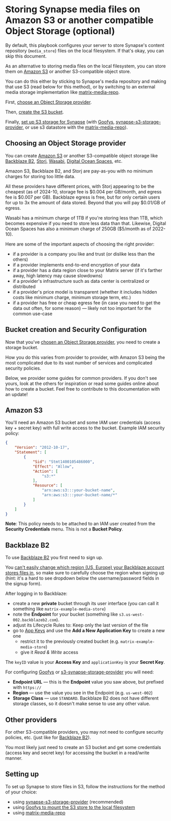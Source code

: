<!--
SPDX-FileCopyrightText: 2018 - 2023 Slavi Pantaleev
SPDX-FileCopyrightText: 2023 Michael Hollister
SPDX-FileCopyrightText: 2024 - 2025 Suguru Hirahara

SPDX-License-Identifier: AGPL-3.0-or-later
-->

# Storing Synapse media files on Amazon S3 or another compatible Object Storage (optional)

By default, this playbook configures your server to store Synapse's content repository (`media_store`) files on the local filesystem. If that's okay, you can skip this document.

As an alternative to storing media files on the local filesystem, you can store them on [Amazon S3](https://aws.amazon.com/s3/) or another S3-compatible object store.

You can do this either by sticking to Synapse's media repository and making that use S3 (read below for this method), or by switching to an external media storage implementation like [matrix-media-repo](configuring-playbook-matrix-media-repo.md).

First, [choose an Object Storage provider](#choosing-an-object-storage-provider).

Then, [create the S3 bucket](#bucket-creation-and-security-configuration).

Finally, [set up S3 storage for Synapse](#setting-up) (with [Goofys](configuring-playbook-s3-goofys.md), [synapse-s3-storage-provider](configuring-playbook-synapse-s3-storage-provider.md), or use s3 datastore with the [matrix-media-repo](https://docs.t2bot.io/matrix-media-repo/configuration/s3-datastore.html)).

## Choosing an Object Storage provider

You can create [Amazon S3](https://aws.amazon.com/s3/) or another S3-compatible object storage like [Backblaze B2](https://www.backblaze.com/b2/cloud-storage.html), [Storj](https://storj.io), [Wasabi](https://wasabi.com), [Digital Ocean Spaces](https://www.digitalocean.com/products/spaces), etc.

Amazon S3, Backblaze B2, and Storj are pay-as-you with no minimum charges for storing too little data.

All these providers have different prices, with Storj appearing to be the cheapest (as of 2024-10, storage fee is $0.004 per GB/month, and egress fee is $0.007 per GB). Backblaze egress is free, but for only certain users for up to 3x the amount of data stored. Beyond that you will pay $0.01/GB of egress.

Wasabi has a minimum charge of 1TB if you're storing less than 1TB, which becomes expensive if you need to store less data than that. Likewise, Digital Ocean Spaces has also a minimum charge of 250GB ($5/month as of 2022-10).

Here are some of the important aspects of choosing the right provider:

- if a provider is a company you like and trust (or dislike less than the others)
- if a provider implements end-to-end encryption of your data
- if a provider has a data region close to your Matrix server (if it's farther away, high latency may cause slowdowns)
- if a provider's infrastructure such as data center is centralized or distributed
- if a provider's price model is transparent (whether it includes hidden costs like minimum charge, minimum storage term, etc.)
- if a provider has free or cheap egress fee (in case you need to get the data out often, for some reason) — likely not too important for the common use-case

## Bucket creation and Security Configuration

Now that you've [chosen an Object Storage provider](#choosing-an-object-storage-provider), you need to create a storage bucket.

How you do this varies from provider to provider, with Amazon S3 being the most complicated due to its vast number of services and complicated security policies.

Below, we provider some guides for common providers. If you don't see yours, look at the others for inspiration or read some guides online about how to create a bucket. Feel free to contribute to this documentation with an update!

## Amazon S3

You'll need an Amazon S3 bucket and some IAM user credentials (access key + secret key) with full write access to the bucket. Example IAM security policy:

```json
{
	"Version": "2012-10-17",
	"Statement": [
		{
			"Sid": "Stmt1400105486000",
			"Effect": "Allow",
			"Action": [
				"s3:*"
			],
			"Resource": [
				"arn:aws:s3:::your-bucket-name",
				"arn:aws:s3:::your-bucket-name/*"
			]
		}
	]
}
```

**Note**: This policy needs to be attached to an IAM user created from the **Security Credentials** menu. This is not a **Bucket Policy**.

## Backblaze B2

To use [Backblaze B2](https://www.backblaze.com/b2/cloud-storage.html) you first need to sign up.

You [can't easily change which region (US, Europe) your Backblaze account stores files in](https://old.reddit.com/r/backblaze/comments/hi1v90/make_the_choice_for_the_b2_data_center_region/), so make sure to carefully choose the region when signing up (hint: it's a hard to see dropdown below the username/password fields in the signup form).

After logging in to Backblaze:

- create a new **private** bucket through its user interface (you can call it something like `matrix-example-media-store`)
- note the **Endpoint** for your bucket (something like `s3.us-west-002.backblazeb2.com`).
- adjust its Lifecycle Rules to: Keep only the last version of the file
- go to [App Keys](https://secure.backblaze.com/app_keys.htm) and use the **Add a New Application Key** to create a new one
  - restrict it to the previously created bucket (e.g. `matrix-example-media-store`)
  - give it *Read & Write* access

The `keyID` value is your **Access Key** and `applicationKey` is your **Secret Key**.

For configuring [Goofys](configuring-playbook-s3-goofys.md) or [s3-synapse-storage-provider](configuring-playbook-synapse-s3-storage-provider.md) you will need:

- **Endpoint URL** — this is the  **Endpoint** value you saw above, but prefixed with `https://`
- **Region** — use the value you see in the Endpoint (e.g. `us-west-002`)
- **Storage Class** — use `STANDARD`. Backblaze B2 does not have different storage classes, so it doesn't make sense to use any other value.

## Other providers

For other S3-compatible providers, you may not need to configure security policies, etc. (just like for [Backblaze B2](#backblaze-b2)).

You most likely just need to create an S3 bucket and get some credentials (access key and secret key) for accessing the bucket in a read/write manner.

## Setting up

To set up Synapse to store files in S3, follow the instructions for the method of your choice:

- using [synapse-s3-storage-provider](configuring-playbook-synapse-s3-storage-provider.md) (recommended)
- using [Goofys to mount the S3 store to the local filesystem](configuring-playbook-s3-goofys.md)
- using [matrix-media-repo](configuring-playbook-matrix-media-repo.md)
